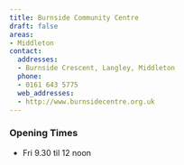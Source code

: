```yaml
---
title: Burnside Community Centre
draft: false
areas:
- Middleton
contact:
  addresses:
  - Burnside Crescent, Langley, Middleton
  phone:
  - 0161 643 5775
  web_addresses:
  - http://www.burnsidecentre.org.uk
---
```


### Opening Times
* Fri 9.30 til 12 noon

